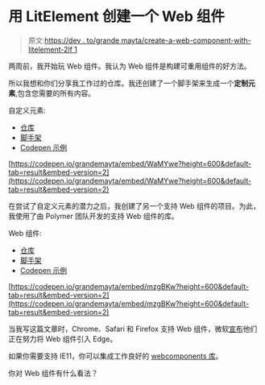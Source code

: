 # 用 LitElement 创建一个 Web 组件

> 原文:[https://dev . to/grande mayta/create-a-web-component-with-litelement-2lf 1](https://dev.to/grandemayta/create-a-web-component-with-litelement-2lf1)

两周前，我开始玩 Web 组件。我认为 Web 组件是构建可重用组件的好方法。

所以我想和你们分享我工作过的仓库。我还创建了一个脚手架来生成一个**定制元素**,包含您需要的所有内容。

自定义元素:

*   [仓库](https://github.com/grandemayta/custom-element-pokemon-cards)
*   [脚手架](https://github.com/grandemayta/custom-elements-scaffolding)
*   [Codepen 示例](https://codepen.io/grandemayta/pen/WaMYwe)

[https://codepen.io/grandemayta/embed/WaMYwe?height=600&default-tab=result&embed-version=2](https://codepen.io/grandemayta/embed/WaMYwe?height=600&default-tab=result&embed-version=2)

在尝试了自定义元素的潜力之后，我创建了另一个支持 Web 组件的项目。为此，我使用了由 Polymer 团队开发的支持 Web 组件的库。

Web 组件:

*   [仓库](https://github.com/grandemayta/webcomponents-exchange-rates)
*   [脚手架](https://github.com/grandemayta/webcomponents-scaffolding)
*   [Codepen 示例](https://codepen.io/grandemayta/pen/mzgBKw)

[https://codepen.io/grandemayta/embed/mzgBKw?height=600&default-tab=result&embed-version=2](https://codepen.io/grandemayta/embed/mzgBKw?height=600&default-tab=result&embed-version=2)

当我写这篇文章时，Chrome、Safari 和 Firefox 支持 Web 组件，微软[宣布](https://blogs.windows.com/msedgedev/2015/07/15/microsoft-edge-and-web-components/)他们正在努力将 Web 组件引入 Edge。

如果你需要支持 IE11，你可以集成工作良好的 [webcomponents 库](https://github.com/webcomponents/webcomponentsjs)。

你对 Web 组件有什么看法？